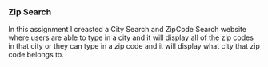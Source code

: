 ### Zip Search

In this assignment I creasted a City Search and ZipCode Search website where users are able to type in a city and it will display all of the zip codes in that city or they can type in a zip code and it will display what city that zip code belongs to. 
